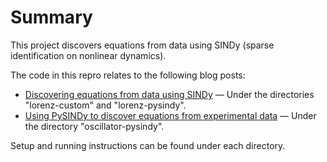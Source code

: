 # Summary

This project discovers equations from data using SINDy (sparse identification on nonlinear dynamics).

The code in this repro relates to the following blog posts:

* [Discovering equations from data using SINDy](https://bea.stollnitz.com/blog/sindy-lorenz/) &mdash; Under the directories "lorenz-custom" and "lorenz-pysindy".
* [Using PySINDy to discover equations from experimental data](https://bea.stollnitz.com/blog/oscillator-pysindy/) &mdash; Under the directory "oscillator-pysindy".

Setup and running instructions can be found under each directory.
